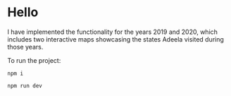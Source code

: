 # Hello

I have implemented the functionality for the years 2019 and 2020, which includes two interactive maps showcasing the states Adeela visited during those years.

To run the project:

`npm i`

`npm run dev`
